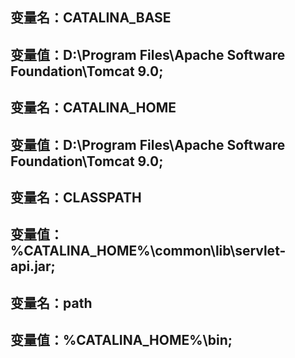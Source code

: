 ## 变量名：CATALINA_BASE
## 变量值：D:\Program Files\Apache Software Foundation\Tomcat 9.0;
## 变量名：CATALINA_HOME
## 变量值：D:\Program Files\Apache Software Foundation\Tomcat 9.0;
## 变量名：CLASSPATH
## 变量值：%CATALINA_HOME%\common\lib\servlet-api.jar;
## 变量名：path
## 变量值：%CATALINA_HOME%\bin;
